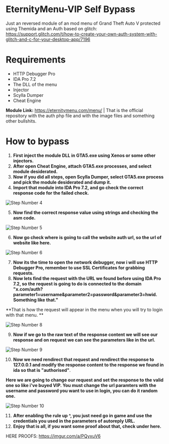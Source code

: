 # EternityMenu-VIP Self Bypass

Just an reversed module of an mod menu of Grand Theft Auto V protected using Themida and an Auth based on glitch: https://support.glitch.com/t/how-to-create-your-own-auth-system-with-glitch-and-c-for-your-desktop-app/7196


# Requirements
* HTTP Debugger Pro
* IDA Pro 7.2
* The DLL of the menu
* Injector
* Scylla Dumper
* Cheat Engine

**Module Link:** https://eternitymenu.com/menu/ | That is the official repository with the auth php file and with the image files and something other bullshits.

# How to bypass
1) **First inject the module DLL in GTA5.exe using Xenos or some other injectors.**
2) **After open Cheat Engine, attach GTA5.exe processes, and select module desiderated.**
3) **Now if you did all steps, open Scylla Dumper, select GTA5.exe process and pick the module desiderated and dump it.**
4) **Import that module into IDA Pro 7.2, and go check the correct response code for the failed check.**

![Step Number 4](https://imgur.com/3LLjYBZ.png)

5) **Now find the correct response value using strings and checking the asm code.**

![Step Number 5](https://imgur.com/0jMtUMA.png)

6) **Now go check where is going to call the website auth url, so the url of website like here.**

![Step Number 6](https://imgur.com/Dh8ZHHD.png)

7) **Now its the time to open the network debugger, now i will use HTTP Debugger Pro, remember to use SSL Certificates for grabbing requests.**
8) **Now lets find the request with the URL we found before using IDA Pro 7.2, so the request is going to do is connected to the domain "x.com/auth?parameter1=username&parameter2=password&parameter3=hwid. Something like that."**

**That is how the request will appear in the menu when you will try to login with that menu. **

![Step Number 8](https://imgur.com/QY45F5s.png)

9) **Now if we go to the raw text of the response content we will see our response and on request we can see the parameters like in the url.**

![Step Number 9](https://imgur.com/WeivQn9.png)

10) **Now we need rendirect that request and rendirect the response to 127.0.0.1 and modify the response content to the response we found in ida so that is "authorised"**.

**Here we are going to change our request and set the response to the valid one so like i've buyed VIP. You must change the url paramters with the username and password
you want to use in login, you can do it random one.**

![Step Number 10](https://imgur.com/bnZujFg.png)

11) **After enabling the rule up ^, you just need go in game and use the credentials you used in the parameters of autoreply URL.**
12) **Enjoy that is all, if you want some proof about that, check under here.**

HERE PROOFS: https://imgur.com/a/PQyxuV6
